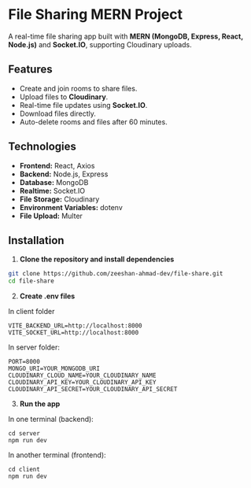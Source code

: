 # File Sharing MERN Project

A real-time file sharing app built with **MERN (MongoDB, Express, React, Node.js)** and **Socket.IO**, supporting Cloudinary uploads.

## Features

- Create and join rooms to share files.
- Upload files to **Cloudinary**.
- Real-time file updates using **Socket.IO**.
- Download files directly.
- Auto-delete rooms and files after 60 minutes.

## Technologies

- **Frontend:** React, Axios
- **Backend:** Node.js, Express
- **Database:** MongoDB
- **Realtime:** Socket.IO
- **File Storage:** Cloudinary
- **Environment Variables:** dotenv
- **File Upload:** Multer

## Installation

1. **Clone the repository and install dependencies**

```bash
git clone https://github.com/zeeshan-ahmad-dev/file-share.git
cd file-share
```
2. **Create .env files**

In client folder
```
VITE_BACKEND_URL=http://localhost:8000
VITE_SOCKET_URL=http://localhost:8000
```
In server folder:

```
PORT=8000
MONGO_URI=YOUR_MONGODB_URI
CLOUDINARY_CLOUD_NAME=YOUR_CLOUDINARY_NAME
CLOUDINARY_API_KEY=YOUR_CLOUDINARY_API_KEY
CLOUDINARY_API_SECRET=YOUR_CLOUDINARY_API_SECRET
```
3. **Run the app**

 In one terminal (backend):
```
cd server
npm run dev
```
In another terminal (frontend):
```
cd client
npm run dev
```